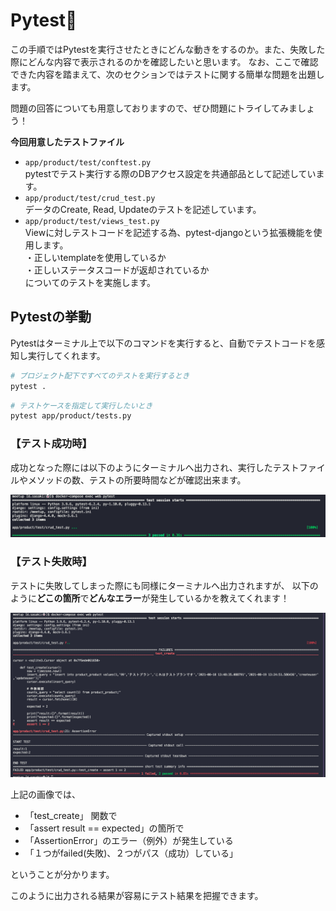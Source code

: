 # Pytest

この手順ではPytestを実行させたときにどんな動きをするのか。また、失敗した際にどんな内容で表示されるのかを確認したいと思います。
なお、ここで確認できた内容を踏まえて、次のセクションではテストに関する簡単な問題を出題します。

問題の回答についても用意しておりますので、ぜひ問題にトライしてみましょう！

**今回用意したテストファイル**
- `app/product/test/conftest.py`<br>
pytestでテスト実行する際のDBアクセス設定を共通部品として記述しています。
- `app/product/test/crud_test.py`<br>
データのCreate, Read, Updateのテストを記述しています。
- `app/product/test/views_test.py`<br>
Viewに対しテストコードを記述する為、pytest-djangoという拡張機能を使用します。<br>
・正しいtemplateを使用しているか<br>
・正しいステータスコードが返却されているか<br>
についてのテストを実施します。

## Pytestの挙動
Pytestはターミナル上で以下のコマンドを実行すると、自動でテストコードを感知し実行してくれます。
```sh
# プロジェクト配下ですべてのテストを実行するとき
pytest .
```
```sh
# テストケースを指定して実行したいとき
pytest app/product/tests.py
```

### 【テスト成功時】
成功となった際には以下のようにターミナルへ出力され、実行したテストファイルやメソッドの数、テストの所要時間などが確認出来ます。

![](./img/Pytest_sc01_result-success.png)

### 【テスト失敗時】
テストに失敗してしまった際にも同様にターミナルへ出力されますが、
以下のように**どこの箇所**で**どんなエラー**が発生しているかを教えてくれます！

![](./img/Pytest_sc01_result-error.png)

上記の画像では、
- 「test_create」 関数で
- 「assert result == expected」の箇所で
- 「AssertionError」のエラー（例外）が発生している
- 「１つがfailed(失敗)、２つがパス（成功）している」

ということが分かります。

このように出力される結果が容易にテスト結果を把握できます。
